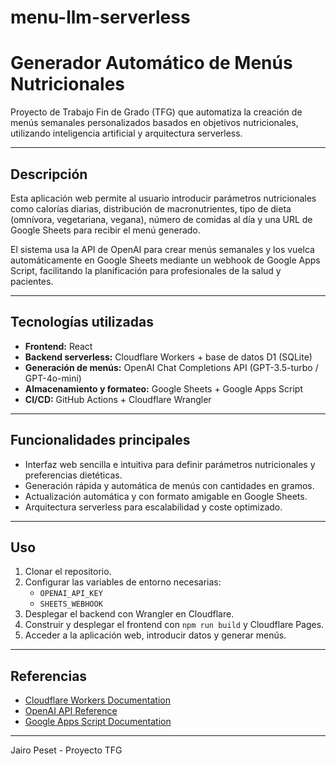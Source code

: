 # menu-llm-serverless
# Generador Automático de Menús Nutricionales

Proyecto de Trabajo Fin de Grado (TFG) que automatiza la creación de menús semanales personalizados basados en objetivos nutricionales, utilizando inteligencia artificial y arquitectura serverless.

---

## Descripción

Esta aplicación web permite al usuario introducir parámetros nutricionales como calorías diarias, distribución de macronutrientes, tipo de dieta (omnívora, vegetariana, vegana), número de comidas al día y una URL de Google Sheets para recibir el menú generado.  

El sistema usa la API de OpenAI para crear menús semanales y los vuelca automáticamente en Google Sheets mediante un webhook de Google Apps Script, facilitando la planificación para profesionales de la salud y pacientes.

---

## Tecnologías utilizadas

- **Frontend:** React  
- **Backend serverless:** Cloudflare Workers + base de datos D1 (SQLite)  
- **Generación de menús:** OpenAI Chat Completions API (GPT-3.5-turbo / GPT-4o-mini)  
- **Almacenamiento y formateo:** Google Sheets + Google Apps Script  
- **CI/CD:** GitHub Actions + Cloudflare Wrangler

---

## Funcionalidades principales

- Interfaz web sencilla e intuitiva para definir parámetros nutricionales y preferencias dietéticas.  
- Generación rápida y automática de menús con cantidades en gramos.  
- Actualización automática y con formato amigable en Google Sheets.  
- Arquitectura serverless para escalabilidad y coste optimizado.

---

## Uso

1. Clonar el repositorio.  
2. Configurar las variables de entorno necesarias:  
   - `OPENAI_API_KEY`  
   - `SHEETS_WEBHOOK`  
3. Desplegar el backend con Wrangler en Cloudflare.  
4. Construir y desplegar el frontend con `npm run build` y Cloudflare Pages.  
5. Acceder a la aplicación web, introducir datos y generar menús.

---

## Referencias

- [Cloudflare Workers Documentation](https://developers.cloudflare.com/workers/)  
- [OpenAI API Reference](https://platform.openai.com/docs/api-reference/chat/completions)  
- [Google Apps Script Documentation](https://developers.google.com/apps-script)

---

Jairo Peset - Proyecto TFG